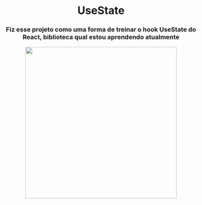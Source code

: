 <h1 align=center> UseState </h1>

<h3 align=center> Fiz esse projeto como uma forma de treinar o hook UseState do React, biblioteca qual estou aprendendo atualmente  </h3>
  
<p align=center>
  <img height="400" src="https://user-images.githubusercontent.com/80493617/178156138-29be0b70-ee69-492a-87da-a3a10dab617a.gif">
</p>

